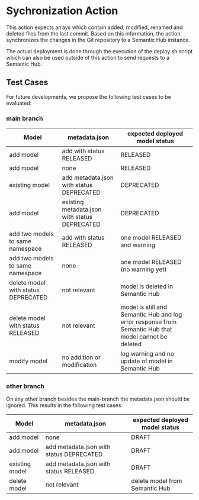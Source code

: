 # Sychronization Action
This action expects arrays which contain added, modified, renamed and deleted files from the last commit. Based on this information, the action synchronizes the changes in the Git repository to a Semantic Hub instance. 

The actual deployment is done through the execution of the deploy.sh script which can also be used outside of this action to send requests to a Semantic Hub. 


## Test Cases
For future developments, we propose the following test cases to be evaluated:

### main branch

| Model | metadata.json | expected deployed model status |
----| ---- | ----- |
add model | add with status RELEASED | RELEASED
add model | none | RELEASED
existing model | add metadata.json with status DEPRECATED | DEPRECATED
add model | existing metadata.json with status DEPRECATED | DEPRECATED
add two models to same namespace | add with status RELEASED | one model RELEASED and warning
add two models to same namespace | none | one model RELEASED (no warning yet)
delete model with status DEPRECATED  | not relevant | model is deleted in Semantic Hub 
delete model with status RELEASED | not relevant | model is still and Semantic Hub and log error response from Semantic Hub that model cannot be deleted
modify model | no addition or modification | log warning and no update of model in Semantic Hub

### other branch
On any other branch besides the main-branch the metadata.json should be ignored. This results in the following test cases: 

| Model | metadata.json | expected deployed model status |
----| ---- | ----- |
add model | none | DRAFT
add model | add metadata.json with status DEPRECATED | DRAFT
existing model | add metadata.json with status RELEASED | DRAFT
delete model | not relevant | delete model from Semantic Hub



